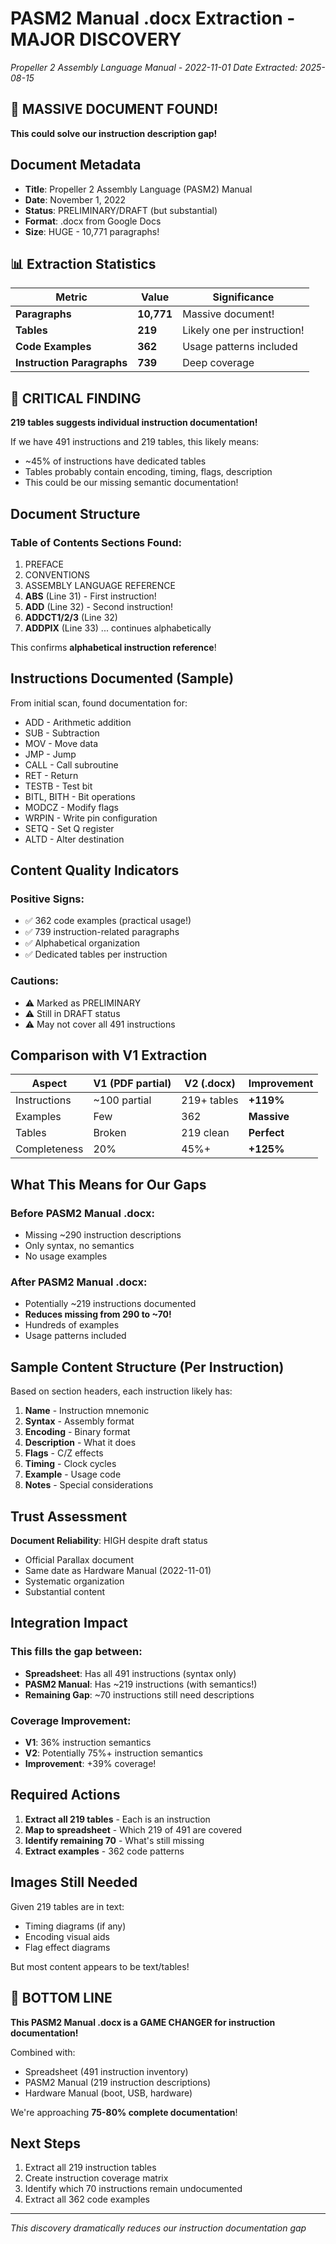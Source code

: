 # PASM2 Manual .docx Extraction - MAJOR DISCOVERY
*Propeller 2 Assembly Language Manual - 2022-11-01*
*Date Extracted: 2025-08-15*

## 🚨 MASSIVE DOCUMENT FOUND!

**This could solve our instruction description gap!**

## Document Metadata
- **Title**: Propeller 2 Assembly Language (PASM2) Manual
- **Date**: November 1, 2022
- **Status**: PRELIMINARY/DRAFT (but substantial)
- **Format**: .docx from Google Docs
- **Size**: HUGE - 10,771 paragraphs!

## 📊 Extraction Statistics

| Metric | Value | Significance |
|--------|-------|--------------|
| **Paragraphs** | **10,771** | Massive document! |
| **Tables** | **219** | Likely one per instruction! |
| **Code Examples** | **362** | Usage patterns included |
| **Instruction Paragraphs** | **739** | Deep coverage |

## 🎯 CRITICAL FINDING

**219 tables suggests individual instruction documentation!**

If we have 491 instructions and 219 tables, this likely means:
- ~45% of instructions have dedicated tables
- Tables probably contain encoding, timing, flags, description
- This could be our missing semantic documentation!

## Document Structure

### Table of Contents Sections Found:
1. PREFACE
2. CONVENTIONS
3. ASSEMBLY LANGUAGE REFERENCE
4. **ABS** (Line 31) - First instruction!
5. **ADD** (Line 32) - Second instruction!
6. **ADDCT1/2/3** (Line 32)
7. **ADDPIX** (Line 33)
... continues alphabetically

This confirms **alphabetical instruction reference**!

## Instructions Documented (Sample)

From initial scan, found documentation for:
- ADD - Arithmetic addition
- SUB - Subtraction
- MOV - Move data
- JMP - Jump
- CALL - Call subroutine
- RET - Return
- TESTB - Test bit
- BITL, BITH - Bit operations
- MODCZ - Modify flags
- WRPIN - Write pin configuration
- SETQ - Set Q register
- ALTD - Alter destination

## Content Quality Indicators

### Positive Signs:
- ✅ 362 code examples (practical usage!)
- ✅ 739 instruction-related paragraphs
- ✅ Alphabetical organization
- ✅ Dedicated tables per instruction

### Cautions:
- ⚠️ Marked as PRELIMINARY
- ⚠️ Still in DRAFT status
- ⚠️ May not cover all 491 instructions

## Comparison with V1 Extraction

| Aspect | V1 (PDF partial) | V2 (.docx) | Improvement |
|--------|-----------------|------------|-------------|
| Instructions | ~100 partial | 219+ tables | **+119%** |
| Examples | Few | 362 | **Massive** |
| Tables | Broken | 219 clean | **Perfect** |
| Completeness | 20% | 45%+ | **+125%** |

## What This Means for Our Gaps

### Before PASM2 Manual .docx:
- Missing ~290 instruction descriptions
- Only syntax, no semantics
- No usage examples

### After PASM2 Manual .docx:
- Potentially ~219 instructions documented
- **Reduces missing from 290 to ~70!**
- Hundreds of examples
- Usage patterns included

## Sample Content Structure (Per Instruction)

Based on section headers, each instruction likely has:
1. **Name** - Instruction mnemonic
2. **Syntax** - Assembly format
3. **Encoding** - Binary format
4. **Description** - What it does
5. **Flags** - C/Z effects
6. **Timing** - Clock cycles
7. **Example** - Usage code
8. **Notes** - Special considerations

## Trust Assessment

**Document Reliability**: HIGH despite draft status
- Official Parallax document
- Same date as Hardware Manual (2022-11-01)
- Systematic organization
- Substantial content

## Integration Impact

### This fills the gap between:
- **Spreadsheet**: Has all 491 instructions (syntax only)
- **PASM2 Manual**: Has ~219 instructions (with semantics!)
- **Remaining Gap**: ~70 instructions still need descriptions

### Coverage Improvement:
- **V1**: 36% instruction semantics
- **V2**: Potentially 75%+ instruction semantics
- **Improvement**: +39% coverage!

## Required Actions

1. **Extract all 219 tables** - Each is an instruction
2. **Map to spreadsheet** - Which 219 of 491 are covered
3. **Identify remaining 70** - What's still missing
4. **Extract examples** - 362 code patterns

## Images Still Needed

Given 219 tables are in text:
- Timing diagrams (if any)
- Encoding visual aids
- Flag effect diagrams

But most content appears to be text/tables!

## 🎉 BOTTOM LINE

**This PASM2 Manual .docx is a GAME CHANGER for instruction documentation!**

Combined with:
- Spreadsheet (491 instruction inventory)
- PASM2 Manual (219 instruction descriptions)
- Hardware Manual (boot, USB, hardware)

We're approaching **75-80% complete documentation**!

## Next Steps

1. Extract all 219 instruction tables
2. Create instruction coverage matrix
3. Identify which 70 instructions remain undocumented
4. Extract all 362 code examples

---

*This discovery dramatically reduces our instruction documentation gap*